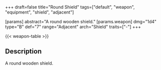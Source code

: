 +++
draft=false
title="Round Shield"
tags=["default", "weapon", "equipment", "shield", "adjacent"]

[params]
  abstract="A round wooden shield."
  [params.weapon]
    dmg="1d4"
    type="B"
    def="7"
    range="Adjacent"
    arch="Shield"
    traits=["-"]
+++

{{< weapon-table >}}

## Description
A round wooden shield.
